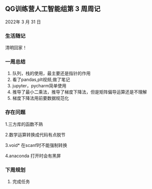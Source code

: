 ## QG训练营人工智能组第  3  周周记

2022年  3  月 31   日

### 生活随记

清明回家！

### 一周总结

1. 队列，栈的使用，最主要还是指针的作用
2. 看了pandas,plt视频,做了笔记
3. jupyter，pycharm简单使用
4. 推导了最小二乘法，推导了梯度下降法，但是矩阵偏导运算还是不理解
5. 梯度下降法用前要数据规范化

### 存在问题

1.三方库的函数不熟

2.数学运算转换成代码有点脱节

3.void*  在scanf时不能强制转换

4.anaconda 打开时会有黑屏

### 下周规划

1. 完成任务
